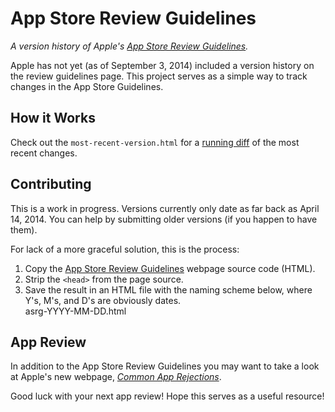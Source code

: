 # App Store Review Guidelines
*A version history of Apple's [App Store Review Guidelines](https://developer.apple.com/app-store/review/).* 

Apple has not yet (as of September 3, 2014) included a version history on the review guidelines page. This project serves as a simple way to track changes in the App Store Guidelines. 

## How it Works
Check out the `most-recent-version.html` for a [running diff](https://github.com/jaredsinclair/AppStoreReviewGuidelines/commits/master/most-recent-version.html) of the most recent changes.

## Contributing
This is a work in progress. Versions currently only date as far back as April 14, 2014. You can help by submitting older versions (if you happen to have them). 

For lack of a more graceful solution, this is the process:
 1. Copy the [App Store Review Guidelines](https://developer.apple.com/app-store/review/) webpage source code (HTML).  
 2. Strip the `<head>` from the page source.  
 3. Save the result in an HTML file with the naming scheme below, where Y's, M's, and D's are obviously dates.   
        asrg-YYYY-MM-DD.html

## App Review
In addition to the App Store Review Guidelines you may want to take a look at Apple's new webpage, [*Common App Rejections*](https://developer.apple.com/app-store/review/rejections/).

Good luck with your next app review! Hope this serves as a useful resource!
